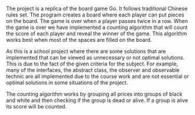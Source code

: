 The project is a replica of the board game Go. It follows traditional Chinese rules set. The program creates a board where each player can put pieces on the board. The game is over when a player passes twice in a row. When the game is over we have implemented a counting algorithm that will count the score of each player and reveal the winner of the game. This algorithm works best when most of the spaces are filled on the board.

As this is a school project where there are some solutions that are implemented that can be viewed as unnecessary or not optimal solutions. This is due to the fact of the given criteria for the subject. For example, many of the interfaces, the abstract class, the observer and observable technic are all implemented due to the course work and are not essential or optimal solutions in some situations of the project. 

The counting algorithm works by grouping all prices into groups of black and white and then checking if the group is dead or alive. If a group is alive its score will be counted.
